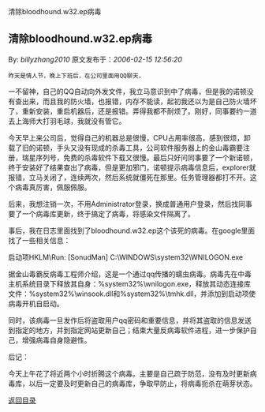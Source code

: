 清除bloodhound.w32.ep病毒
## 清除bloodhound.w32.ep病毒

By: *billyzhang2010* 原文发布于：*2006-02-15 12:56:20*

    昨天是情人节，晚上下班后，在公司里面用QQ聊天，
一不留神，自己的QQ自动向外发文件，我立马意识到中了病毒，但是我的诺顿没有查出来，而且我的防火墙，也报错，内存不能读，起初我还以为是自己防火墙坏了，重新安装，重启机器后，还是报错。弄得我都不耐烦了。刚好，同事要约一道去上海师大打羽毛球，我就没有管它。

  
今天早上来公司后，觉得自己的机器总是很慢，CPU占用率很高，感到很烦，卸载了旧的诺顿，手头又没有现成的杀毒工具，公司软件服务器上的金山毒霸要注册，瑞星序列号，免费的杀毒软件下载又很慢。最后只好问同事要了一个新诺顿，终于安装好了结果查出了病毒，但是更加邪门，诺顿提示病毒信息后，explorer就报错，立马关闭了，连续两次，然后系统就僵死在那里。任务管理器都打不开。这个病毒真厉害，佩服佩服。

   
后来，我想注销一次，不用Administrator登录，换成普通用户登录，然后找同事要了一个病毒库更新，终于搞定了病毒，将感染文件隔离了。

  
事后，我在日志里面找到了bloodhound.w32.ep这个该死的病毒。在google里面找了一些相关信息：

   启动项HKLM\\Run&#58; [SonudMan]
C&#58;\WINDOWS\system32\WNILOGON.exe

据金山毒霸反病毒工程师介绍，这是一个通过qq传播的蠕虫病毒。病毒先在中毒主机系统目录下释放其自身：%system32%\wnilogon.exe，释放其动态连接库文件：%system32%\winsook.dll和%system32%\tmhk.dll，并添加到启动项使病毒开机自启动。

  
同时，该病毒一旦发作后将盗取用户qq密码和重要信息，并将其盗取的信息发送到指定的地方，并到指定网站更新自己；结束大量反病毒软件进程，进一步保护自己，增强病毒自身隐避性。

 后记：

 今天上午花了将近两个小时折腾这个病毒。主要是自己疏于防范，没有及时更新病毒库，以后一定要及时更新自己的病毒库，争取早防止，将病毒扼杀在萌芽状态。

 

 

[返回目录](index.html)
